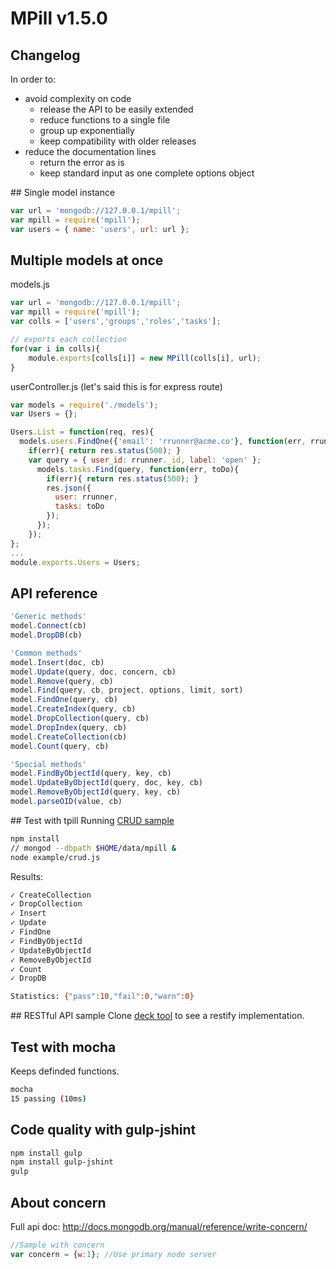 # MPill v1.5.0

## Changelog
In order to:
  * avoid complexity on code
	* release the API to be easily extended
	* reduce functions to a single file
	* group up exponentially
	* keep compatibility with older releases
  * reduce the documentation lines
	* return the error as is
	* keep standard input as one complete options object

## Single model instance
````js
var url = 'mongodb://127.0.0.1/mpill';
var mpill = require('mpill');
var users = { name: 'users', url: url };
````

## Multiple models at once
models.js
````js
var url = 'mongodb://127.0.0.1/mpill';
var mpill = require('mpill');
var colls = ['users','groups','roles','tasks'];

// exports each collection
for(var i in colls){
	module.exports[colls[i]] = new MPill(colls[i], url);
}
````
userController.js (let's said this is for express route)
````js
var models = require('./models');
var Users = {};

Users.List = function(req, res){
  models.users.FindOne({'email': 'rrunner@acme.co'}, function(err, rrunner){
    if(err){ return res.status(500); }
    var query = { user_id: rrunner._id, label: 'open' };
      models.tasks.Find(query, function(err, toDo){
        if(err){ return res.status(500); }
        res.json({
          user: rrunner,
          tasks: toDo
        });
      });
    });
};
...
module.exports.Users = Users;
````

## API reference
````js
'Generic methods'
model.Connect(cb)
model.DropDB(cb)

'Common methods'
model.Insert(doc, cb)
model.Update(query, doc, concern, cb)
model.Remove(query, cb)
model.Find(query, cb, project, options, limit, sort)
model.FindOne(query, cb)
model.CreateIndex(query, cb)
model.DropCollection(query, cb)
model.DropIndex(query, cb)
model.CreateCollection(cb)
model.Count(query, cb)

'Special methods'
model.FindByObjectId(query, key, cb)
model.UpdateByObjectId(query, doc, key, cb)
model.RemoveByObjectId(query, key, cb)
model.parseOID(value, cb)
````

## Test with tpill
Running [CRUD sample](example/crud.js)
````sh
npm install
// mongod --dbpath $HOME/data/mpill &
node example/crud.js
````
Results:
````sh
✓ CreateCollection
✓ DropCollection
✓ Insert
✓ Update
✓ FindOne
✓ FindByObjectId
✓ UpdateByObjectId
✓ RemoveByObjectId
✓ Count
✓ DropDB

Statistics: {"pass":10,"fail":0,"warn":0}
````
## RESTful API sample
Clone [deck tool](https://github.com/MoNoApps/deck) to see a restify implementation.

## Test with mocha
Keeps definded functions.
```sh
mocha
15 passing (10ms)
```

## Code quality with gulp-jshint
```sh
npm install gulp
npm install gulp-jshint
gulp
```

## About concern
Full api doc: http://docs.mongodb.org/manual/reference/write-concern/

````js
//Sample with concern
var concern = {w:1}; //Use primary node server
````
